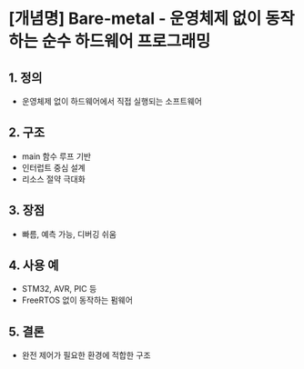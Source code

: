 # [개념명] Bare-metal - 운영체제 없이 동작하는 순수 하드웨어 프로그래밍

## 1. 정의
- 운영체제 없이 하드웨어에서 직접 실행되는 소프트웨어

## 2. 구조
- main 함수 루프 기반
- 인터럽트 중심 설계
- 리소스 절약 극대화

## 3. 장점
- 빠름, 예측 가능, 디버깅 쉬움

## 4. 사용 예
- STM32, AVR, PIC 등
- FreeRTOS 없이 동작하는 펌웨어

## 5. 결론
- 완전 제어가 필요한 환경에 적합한 구조